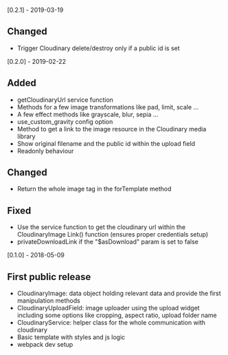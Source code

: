 [0.2.1] - 2019-03-19
## Changed
- Trigger Cloudinary delete/destroy only if a public id is set

[0.2.0] - 2019-02-22
## Added
- getCloudinaryUrl service function
- Methods for a few image transformations like pad, limit, scale ...
- A few effect methods like grayscale, blur, sepia ...
- use_custom_gravity config option
- Method to get a link to the image resource in the Cloudinary media library
- Show original filename and the public id within the upload field
- Readonly behaviour

## Changed
- Return the whole image tag in the forTemplate method

## Fixed
- Use the service function to get the cloudinary url within the CloudinaryImage Link() function (ensures proper credentials setup)
- privateDownloadLink if the "$asDownload" param is set to false

[0.1.0] - 2018-05-09
## First public release
- CloudinaryImage: data object holding relevant data and provide the first manipulation methods
- CloudinaryUploadField: image uploader using the upload widget including some options like cropping, aspect ratio, upload folder name
- CloudinaryService: helper class for the whole communication with cloudinary
- Basic template with styles and js logic
- webpack dev setup
